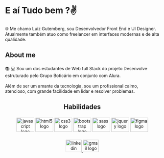 <h1 align="left">E aí Tudo bem ?✌️</h1>

###

<p align="left">🌐 Me chamo Luiz Gutemberg, sou Desenvolvedor Front End e UI Designer. Atualmente também atuo como freelancer em interfaces modernas e de alta qualidade.</p>

###

<h2 align="left">About me</h2>

###

<p align="left">📚	💻 Sou um dos estudantes de Web full Stack do projeto Desenvolve estruturado pelo Grupo Boticário em conjunto com Alura.<br><br>Além de ser um amante da tecnologia, sou um profissional calmo, atencioso, com grande facilidade em lidar e resolver problemas.</p>

###

<h2 align="center">Habilidades</h2>

###

<div align="center">
  <img src="https://cdn.jsdelivr.net/gh/devicons/devicon/icons/javascript/javascript-original.svg" height="46" width="58" alt="javascript logo"  />
  <img src="https://cdn.jsdelivr.net/gh/devicons/devicon/icons/html5/html5-original.svg" height="46" width="58" alt="html5 logo"  />
  <img src="https://cdn.jsdelivr.net/gh/devicons/devicon/icons/css3/css3-original.svg" height="46" width="58" alt="css3 logo"  />
  <img src="https://cdn.jsdelivr.net/gh/devicons/devicon/icons/bootstrap/bootstrap-original.svg" height="46" width="58" alt="bootstrap logo"  />
  <img src="https://cdn.jsdelivr.net/gh/devicons/devicon/icons/sass/sass-original.svg" height="46" width="58" alt="sass logo"  />
  <img src="https://cdn.jsdelivr.net/gh/devicons/devicon/icons/jquery/jquery-original.svg" height="46" width="58" alt="jquery logo"  />
  <img src="https://cdn.jsdelivr.net/gh/devicons/devicon/icons/figma/figma-original.svg" height="46" width="58" alt="figma logo"  />
</div>

###

<p align="left"></p>

###

<div align="center">
  <a href="https://www.linkedin.com/in/luizgutemberg/" target="_blank">
    <img src="https://raw.githubusercontent.com/maurodesouza/profile-readme-generator/master/src/assets/icons/social/linkedin/default.svg" width="52" height="40" alt="linkedin logo"  />
  </a>
  <a href="barretoluiz90@gmail.com" target="_blank">
    <img src="https://raw.githubusercontent.com/maurodesouza/profile-readme-generator/master/src/assets/icons/social/gmail/default.svg" width="52" height="40" alt="gmail logo"  />
  </a>
</div>

###
